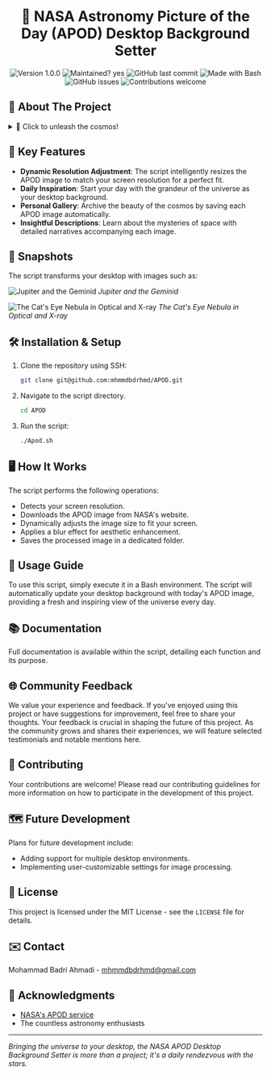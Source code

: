 
<h1 align="center">🌌 NASA Astronomy Picture of the Day (APOD) Desktop Background Setter</h1>

<p align="center">
  <img src="https://img.shields.io/badge/Version-1.0.0-blue.svg" alt="Version 1.0.0">
  <img src="https://img.shields.io/badge/Maintained%3F-yes-green.svg" alt="Maintained? yes">
  <img src="https://img.shields.io/github/last-commit/mhmmdbdrhmd/APOD.svg" alt="GitHub last commit">
  <img src="https://img.shields.io/badge/Made%20with-Bash-1f425f.svg" alt="Made with Bash">
  <img src="https://img.shields.io/github/issues/mhmmdbdrhmd/APOD.svg" alt="GitHub issues">
  <img src="https://img.shields.io/badge/Contributions-welcome-orange.svg" alt="Contributions welcome">
</p>

## 🚀 About The Project
<details>
<summary>🌠 Click to unleash the cosmos!</summary>
<br>
This ambitious project bridges the gap between the celestial wonders of the universe and your personal workspace. By harnessing the power of NASA's APOD API, it brings the cosmos closer to home, delivering a daily dose of the awe-inspiring vistas of space straight to your desktop.
</details>

## 🎇 Key Features
- **Dynamic Resolution Adjustment**: The script intelligently resizes the APOD image to match your screen resolution for a perfect fit.
- **Daily Inspiration**: Start your day with the grandeur of the universe as your desktop background.
- **Personal Gallery**: Archive the beauty of the cosmos by saving each APOD image automatically.
- **Insightful Descriptions**: Learn about the mysteries of space with detailed narratives accompanying each image.

## 📸 Snapshots
The script transforms your desktop with images such as:

![ Jupiter and the Geminid ](https://github.com/mhmmdbdrhmd/APOD/assets/29101930/a6e3b62b-77de-4c50-a995-0934d6593693)
*Jupiter and the Geminid*

![ The Cat's Eye Nebula in Optical and X-ray ](https://github.com/mhmmdbdrhmd/APOD/assets/29101930/34eaa7a1-ebff-45ef-83a0-b71b2953dafb)
*The Cat's Eye Nebula in Optical and X-ray*

## 🛠️ Installation & Setup
1. Clone the repository using SSH:
   ```sh
   git clone git@github.com:mhmmdbdrhmd/APOD.git
   ```
2. Navigate to the script directory.
   ```sh
   cd APOD
   ```
4. Run the script:
   ```sh
   ./Apod.sh
   ```

## 🖥️ How It Works
The script performs the following operations:
- Detects your screen resolution.
- Downloads the APOD image from NASA's website.
- Dynamically adjusts the image size to fit your screen.
- Applies a blur effect for aesthetic enhancement.
- Saves the processed image in a dedicated folder.

## 🌟 Usage Guide
To use this script, simply execute it in a Bash environment. The script will automatically update your desktop background with today's APOD image, providing a fresh and inspiring view of the universe every day.

## 📚 Documentation
Full documentation is available within the script, detailing each function and its purpose.

## 🌐 Community Feedback
We value your experience and feedback. If you've enjoyed using this project or have suggestions for improvement, feel free to share your thoughts. Your feedback is crucial in shaping the future of this project. As the community grows and shares their experiences, we will feature selected testimonials and notable mentions here.

## 🤝 Contributing
Your contributions are welcome! Please read our contributing guidelines for more information on how to participate in the development of this project.

## 🗺️ Future Development
Plans for future development include:
- Adding support for multiple desktop environments.
- Implementing user-customizable settings for image processing.

## 📃 License
This project is licensed under the MIT License - see the `LICENSE` file for details.

## ✉️ Contact
Mohammad Badri Ahmadi - [mhmmdbdrhmd@gmail.com](mailto:mhmmdbdrhmd@gmail.com)

## 💫 Acknowledgments
- [NASA's APOD service](https://apod.nasa.gov/apod/astropix.html)
- The countless astronomy enthusiasts

---
*Bringing the universe to your desktop, the NASA APOD Desktop Background Setter is more than a project; it's a daily rendezvous with the stars.*
